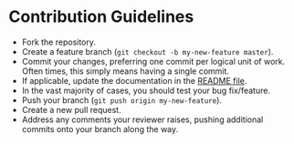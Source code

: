 # Contribution Guidelines

- Fork the repository.
- Create a feature branch (`git checkout -b my-new-feature master`).
- Commit your changes, preferring one commit per logical unit of work. Often times, this simply means having a single commit.
- If applicable, update the documentation in the [README file](README.md).
- In the vast majority of cases, you should test your bug fix/feature.
- Push your branch (`git push origin my-new-feature`).
- Create a new pull request.
- Address any comments your reviewer raises, pushing additional commits onto your branch along the way.
